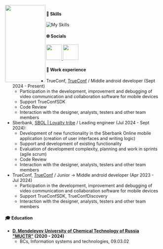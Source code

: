 <img  align="left" src="https://github.com/user-attachments/assets/b03e8ea9-f30b-4e9c-91bc-77b2de77915b" width="130" height="250"/>

#### 👾 Skills
![My Skills](https://skillicons.dev/icons?i=androidstudio,kotlin,java,postgres,cs,figma)

#### 🌐 Socials
<p align="left">
  <a href="mailto:kabriska@yandex.ru" target="_blank" rel="noreferrer">
      <img src="https://github.com/user-attachments/assets/825c20c5-9816-416e-8f36-f226bf028e70" width="50" height="50"/>
  </a>
  <a href="https://t.me/kabrishka" target="_blank" rel="noreferrer">
     <img src="https://user-images.githubusercontent.com/49933115/139837223-bf23d3a9-4638-4e17-994a-ac8678d5f517.png" width="50" height="50"/>
  </a>
</p>

#### 👔 Work experience
* TrueConf, [TrueConf](https://trueconf.ru) / Middle android developer (Sept 2024 - Present)
  - Participation in the development, improvement and debugging of video communication and collaboration software for mobile devices
  - Support TrueConfSDK
  - Code Review
  - Interaction with the designer, analysts, testers and other team members
* Sberbank, [SBOL | Loyalty tribe](https://www.sberbank.ru) / Leading engineer (Jul 2024 - Sept 2024):
  - Development of new functionality in the Sberbank Online mobile application (creation of user interfaces and writing logic)
  - Support and development of existing functionality
  - Evaluation of development complexity, planning and work in sprints (agile scrum)
  - Code Review
  - Interaction with the designer, analysts, testers and other team members
* TrueConf, [TrueConf](https://trueconf.ru) / Junior -> Middle android developer (Apr 2023 - Jul 2024)
  - Participation in the development, improvement and debugging of video communication and collaboration software for mobile devices
  - Support TrueConfSDK, TrueConfDiscovery
  - Interaction with the designer, analysts, testers and other team members

#### 🎓 Education
* **[D. Mendeleyev University of Chemical Technology of Russia "MUCTR"](https://www.muctr.ru) (2020 - 2024)**
  - BCs, Information systems and technologies, 09.03.02
